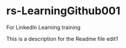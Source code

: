 # rs-LearningGithub001
For LinkedIn Learning training

This is a description for the Readme file
edit1

